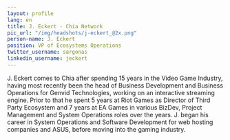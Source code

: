 ```yaml
---
layout: profile
lang: en
title: J. Eckert - Chia Network
pic_url: "/img/headshots/j-eckert_@2x.png"
person-name: J. Eckert
position: VP of Ecosystems Operations
twitter_username: sargonas
linkedin_username: jeckert
---
```


J. Eckert comes to Chia after spending 15 years in the Video Game Industry, having most recently been the head of Business Development and Business Operations for Genvid Technologies, working on an interactive streaming engine. Prior to that he spent 5 years at Riot Games as Director of Third Party Ecosystem and 7 years at EA Games in various BizDev, Project Management and System Operations roles over the years. J. began his career in System Operations and Software Development for web hosting companies and ASUS, before moving into the gaming industry.